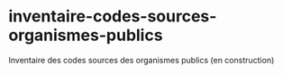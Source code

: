 # inventaire-codes-sources-organismes-publics
Inventaire des codes sources des organismes publics (en construction)
